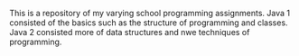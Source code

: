This is a repository of my varying school programming assignments. 
Java 1 consisted of the basics such as the structure of programming and classes.
Java 2 consisted more of data structures and nwe techniques of programming.
